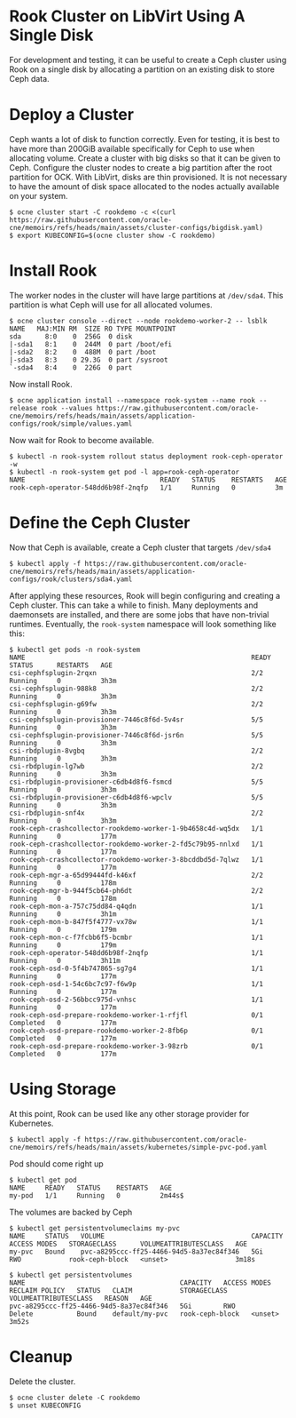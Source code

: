 # Rook Cluster on LibVirt Using A Single Disk

For development and testing, it can be useful to create a Ceph cluster using
Rook on a single disk by allocating a partition on an existing disk to store
Ceph data.

# Deploy a Cluster

Ceph wants a lot of disk to function correctly.  Even for testing, it is best
to have more than 200GiB available specifically for Ceph to use when allocating
volume.  Create a cluster with big disks so that it can be given to Ceph.
Configure the cluster nodes to create a big partition after the root partition
for OCK.  With LibVirt, disks are thin provisioned.  It is not necessary to
have the amount of disk space allocated to the nodes actually available on
your system.

```
$ ocne cluster start -C rookdemo -c <(curl https://raw.githubusercontent.com/oracle-cne/memoirs/refs/heads/main/assets/cluster-configs/bigdisk.yaml)
$ export KUBECONFIG=$(ocne cluster show -C rookdemo)
```

# Install Rook

The worker nodes in the cluster will have large partitions at `/dev/sda4`.  This
partition is what Ceph will use for all allocated volumes.

```
$ ocne cluster console --direct --node rookdemo-worker-2 -- lsblk
NAME   MAJ:MIN RM  SIZE RO TYPE MOUNTPOINT
sda      8:0    0  256G  0 disk 
|-sda1   8:1    0  244M  0 part /boot/efi
|-sda2   8:2    0  488M  0 part /boot
|-sda3   8:3    0 29.3G  0 part /sysroot
`-sda4   8:4    0  226G  0 part 
```

Now install Rook.

```
$ ocne application install --namespace rook-system --name rook --release rook --values https://raw.githubusercontent.com/oracle-cne/memoirs/refs/heads/main/assets/application-configs/rook/simple/values.yaml
```

Now wait for Rook to become available.
```
$ kubectl -n rook-system rollout status deployment rook-ceph-operator -w
$ kubectl -n rook-system get pod -l app=rook-ceph-operator
NAME                                  READY   STATUS    RESTARTS   AGE
rook-ceph-operator-548dd6b98f-2nqfp   1/1     Running   0          3m
```

# Define the Ceph Cluster

Now that Ceph is available, create a Ceph cluster that targets `/dev/sda4`

```
$ kubectl apply -f https://raw.githubusercontent.com/oracle-cne/memoirs/refs/heads/main/assets/application-configs/rook/clusters/sda4.yaml
```

After applying these resources, Rook will begin configuring and creating a
Ceph cluster.  This can take a while to finish.  Many deployments and daemonsets
are installed, and there are some jobs that have non-trivial runtimes.
Eventually, the `rook-system` namespace will look something like this:

```
$ kubectl get pods -n rook-system
NAME                                                         READY   STATUS      RESTARTS   AGE
csi-cephfsplugin-2rqxn                                       2/2     Running     0          3h3m
csi-cephfsplugin-988k8                                       2/2     Running     0          3h3m
csi-cephfsplugin-g69fw                                       2/2     Running     0          3h3m
csi-cephfsplugin-provisioner-7446c8f6d-5v4sr                 5/5     Running     0          3h3m
csi-cephfsplugin-provisioner-7446c8f6d-jsr6n                 5/5     Running     0          3h3m
csi-rbdplugin-8vgbq                                          2/2     Running     0          3h3m
csi-rbdplugin-lg7wb                                          2/2     Running     0          3h3m
csi-rbdplugin-provisioner-c6db4d8f6-fsmcd                    5/5     Running     0          3h3m
csi-rbdplugin-provisioner-c6db4d8f6-wpclv                    5/5     Running     0          3h3m
csi-rbdplugin-snf4x                                          2/2     Running     0          3h3m
rook-ceph-crashcollector-rookdemo-worker-1-9b4658c4d-wq5dx   1/1     Running     0          177m
rook-ceph-crashcollector-rookdemo-worker-2-fd5c79b95-nnlxd   1/1     Running     0          177m
rook-ceph-crashcollector-rookdemo-worker-3-8bcddbd5d-7qlwz   1/1     Running     0          177m
rook-ceph-mgr-a-65d99444fd-k46xf                             2/2     Running     0          178m
rook-ceph-mgr-b-944f5cb64-ph6dt                              2/2     Running     0          178m
rook-ceph-mon-a-757c75dd84-q4qdn                             1/1     Running     0          3h1m
rook-ceph-mon-b-847f5f4777-vx78w                             1/1     Running     0          179m
rook-ceph-mon-c-f7fcbb6f5-bcmbr                              1/1     Running     0          179m
rook-ceph-operator-548dd6b98f-2nqfp                          1/1     Running     0          3h11m
rook-ceph-osd-0-5f4b747865-sg7g4                             1/1     Running     0          177m
rook-ceph-osd-1-54c6bc7c97-f6w9p                             1/1     Running     0          177m
rook-ceph-osd-2-56bbcc975d-vnhsc                             1/1     Running     0          177m
rook-ceph-osd-prepare-rookdemo-worker-1-rfjfl                0/1     Completed   0          177m
rook-ceph-osd-prepare-rookdemo-worker-2-8fb6p                0/1     Completed   0          177m
rook-ceph-osd-prepare-rookdemo-worker-3-98zrb                0/1     Completed   0          177m
```

# Using Storage

At this point, Rook can be used like any other storage provider for Kubernetes.

```
$ kubectl apply -f https://raw.githubusercontent.com/oracle-cne/memoirs/refs/heads/main/assets/kubernetes/simple-pvc-pod.yaml
```

Pod should come right up


```
$ kubectl get pod
NAME     READY   STATUS    RESTARTS   AGE
my-pod   1/1     Running   0          2m44s$
```

The volumes are backed by Ceph

```
$ kubectl get persistentvolumeclaims my-pvc 
NAME     STATUS   VOLUME                                     CAPACITY   ACCESS MODES   STORAGECLASS      VOLUMEATTRIBUTESCLASS   AGE
my-pvc   Bound    pvc-a8295ccc-ff25-4466-94d5-8a37ec84f346   5Gi        RWO            rook-ceph-block   <unset>                 3m18s

$ kubectl get persistentvolumes
NAME                                       CAPACITY   ACCESS MODES   RECLAIM POLICY   STATUS   CLAIM            STORAGECLASS      VOLUMEATTRIBUTESCLASS   REASON   AGE
pvc-a8295ccc-ff25-4466-94d5-8a37ec84f346   5Gi        RWO            Delete           Bound    default/my-pvc   rook-ceph-block   <unset>                          3m52s
```

# Cleanup

Delete the cluster.
```
$ ocne cluster delete -C rookdemo
$ unset KUBECONFIG
```